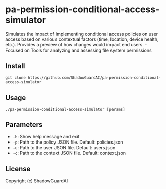 # pa-permission-conditional-access-simulator
Simulates the impact of implementing conditional access policies on user access based on various contextual factors (time, location, device health, etc.). Provides a preview of how changes would impact end users. - Focused on Tools for analyzing and assessing file system permissions

## Install
`git clone https://github.com/ShadowGuardAI/pa-permission-conditional-access-simulator`

## Usage
`./pa-permission-conditional-access-simulator [params]`

## Parameters
- `-h`: Show help message and exit
- `-p`: Path to the policy JSON file. Default: policies.json
- `-u`: Path to the user JSON file. Default: users.json
- `-c`: Path to the context JSON file. Default: context.json

## License
Copyright (c) ShadowGuardAI

